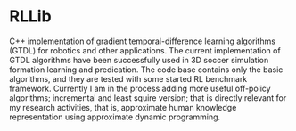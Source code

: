 RLLib
=====

C++ implementation of gradient temporal-difference learning algorithms (GTDL) for robotics and other applications.
The current implementation of GTDL algorithms have been successfully used in 3D soccer simulation formation learning
and predication. The code base contains only the basic algorithms, and they are tested with some started RL benchmark 
framework. Currently I am in the process adding more useful off-policy algorithms; incremental and least squire version; 
that is directly relevant for my research activities, that is, approximate human knowledge representation using approximate dynamic 
programming. 

